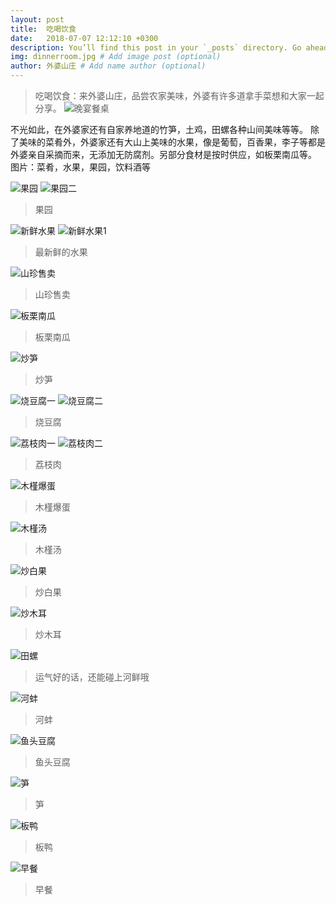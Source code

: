 ```yaml
---
layout: post
title:  吃喝饮食
date:   2018-07-07 12:12:10 +0300
description: You’ll find this post in your `_posts` directory. Go ahead and edit it and re-build the site to see your changes. # Add post description (optional)
img: dinnerroom.jpg # Add image post (optional)
author: 外婆山庄 # Add name author (optional)
---
```

>吃喝饮食：来外婆山庄，品尝农家美味，外婆有许多道拿手菜想和大家一起分享。
>![晚宴餐桌]({{site.baseurl}}/assets/img/dinnerroom.jpg)

不光如此，在外婆家还有自家养地道的竹笋，土鸡，田螺各种山间美味等等。
除了美味的菜肴外，外婆家还有大山上美味的水果，像是葡萄，百香果，李子等都是外婆亲自采摘而来，无添加无防腐剂。另部分食材是按时供应，如板栗南瓜等。
图片：菜肴，水果，果园，饮料酒等

![果园]({{site.baseurl}}/assets/img/guoyuan.jpg)
![果园二]({{site.baseurl}}/assets/img/putao2.jpg)
>果园

![新鲜水果]({{site.baseurl}}/assets/img/cai3.jpg)
![新鲜水果1]({{site.baseurl}}/assets/img/putao.jpg)
>最新鲜的水果

![山珍售卖]({{site.baseurl}}/assets/img/around21.jpg)
>山珍售卖

![板栗南瓜]({{site.baseurl}}/assets/img/banli.jpg)
>板栗南瓜

![炒笋]({{site.baseurl}}/assets/img/chaosun.jpg)
>炒笋

![烧豆腐一]({{site.baseurl}}/assets/img/shaodoufu.jpg)
![烧豆腐二]({{site.baseurl}}/assets/img/shaodoufu1.jpg)
>烧豆腐

![荔枝肉一]({{site.baseurl}}/assets/img/lizhi2.jpg)
![荔枝肉二]({{site.baseurl}}/assets/img/lizhi.jpg)
>荔枝肉

![木槿爆蛋]({{site.baseurl}}/assets/img/mujingbaodan.jpg)
>木槿爆蛋

![木槿汤]({{site.baseurl}}/assets/img/mujingtang.jpg)
>木槿汤

![炒白果]({{site.baseurl}}/assets/img/baiguo.jpg)
>炒白果

![炒木耳]({{site.baseurl}}/assets/img/muer.jpg)
>炒木耳

![田螺]({{site.baseurl}}/assets/img/tianluo.jpg)
>运气好的话，还能碰上河鲜哦

![河蚌]({{site.baseurl}}/assets/img/hebeng.jpg)
>河蚌

![鱼头豆腐]({{site.baseurl}}/assets/img/yutou.jpg)
>鱼头豆腐

![笋]({{site.baseurl}}/assets/img/sun.jpg)
>笋

![板鸭]({{site.baseurl}}/assets/img/banya.jpg)
>板鸭

![早餐]({{site.baseurl}}/assets/img/zaocan.jpg)
>早餐
